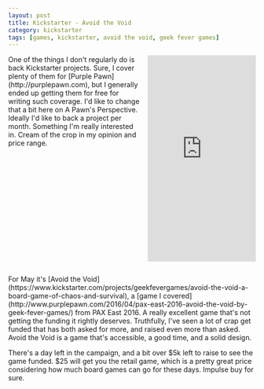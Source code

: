 ```yaml
---
layout: post
title: Kickstarter - Avoid the Void
category: kickstarter
tags: [games, kickstarter, avoid the void, geek fever games]
---
```


<iframe style="float:right;margin-left:10px;margin-bottom:10px;" frameborder="0" height="420" scrolling="no" src="https://www.kickstarter.com/projects/geekfevergames/avoid-the-void-a-board-game-of-chaos-and-survival/widget/card.html?v=2" width="220"></iframe>One of the things I don't regularly do is back Kickstarter projects. Sure, I cover plenty of them for [Purple Pawn](http://purplepawn.com), but I generally ended up getting them for free for writing such coverage. I'd like to change that a bit here on A Pawn's Perspective. Ideally I'd like to back a project per month. Something I'm really interested in. Cream of the crop in my opinion and price range.
<div style="clear:both;">&nbsp;</div>
For May it's [Avoid the Void](https://www.kickstarter.com/projects/geekfevergames/avoid-the-void-a-board-game-of-chaos-and-survival), a [game I covered](http://www.purplepawn.com/2016/04/pax-east-2016-avoid-the-void-by-geek-fever-games/) from PAX East 2016. A really excellent game that's not getting the funding it rightly deserves. Truthfully, I've seen a lot of crap get funded that has both asked for more, and raised even more than asked. Avoid the Void is a game that's accessible, a good time, and a solid design.

There's a day left in the campaign, and a bit over $5k left to raise to see the game funded. $25 will get you the retail game, which is a pretty great price considering how much board games can go for these days. Impulse buy for sure.
